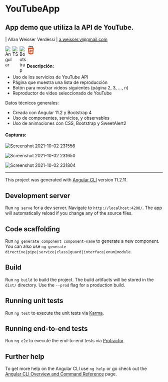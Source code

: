 # YouTubeApp
## App demo que utiliza la API de YouTube.
| Allan Weisser Verdessi
| a.weisser.v@gmail.com


<img align="left" alt="Angular" width="23px" src="https://user-images.githubusercontent.com/19677373/135019551-2c513f0a-69f6-49f8-b525-923b7bb9ffb6.png" />
<img align="left" alt="TS" width="23px" src="https://user-images.githubusercontent.com/19677373/135018966-b1ee5d5a-a442-4564-9daa-47bab1a6f7a9.png" />
<img align="left" alt="Bootstrap" width="23px" src="https://user-images.githubusercontent.com/19677373/135018970-237c147b-2e25-477f-845b-5ff74c07294b.png" />
<img align="left" alt="HTML5" width="26px" src="https://raw.githubusercontent.com/github/explore/80688e429a7d4ef2fca1e82350fe8e3517d3494d/topics/html/html.png" />

<br><br>
#### Descripción:

  - Uso de los servicios de YouTube API
  - Página que muestra una lista de reproducción
  - Botón para mostrar videos siguientes (página 2, 3, ..., n)
  - Reproductor de video seleccionado de YouTube
  

Datos técnicos generales:

  - Creada con Angular 11.2 y Bootstrap 4
  - Uso de componentes, servicios, y observables
  - Uso de animaciones con CSS, Bootstrap y SweetAlert2
    
  
  #### Capturas:

![Screenshot 2021-10-02 231556](https://user-images.githubusercontent.com/19677373/135738207-2f9272aa-2796-4d0f-8148-6437188a63d6.png)

![Screenshot 2021-10-02 231650](https://user-images.githubusercontent.com/19677373/135738208-828cf096-bac8-4fe1-8fef-524851cfea8c.png)

![Screenshot 2021-10-02 231804](https://user-images.githubusercontent.com/19677373/135738211-f3ae3da6-6d1b-487a-b8d8-6bf89677ef73.png)




--------------


This project was generated with [Angular CLI](https://github.com/angular/angular-cli) version 11.2.11.

## Development server

Run `ng serve` for a dev server. Navigate to `http://localhost:4200/`. The app will automatically reload if you change any of the source files.

## Code scaffolding

Run `ng generate component component-name` to generate a new component. You can also use `ng generate directive|pipe|service|class|guard|interface|enum|module`.

## Build

Run `ng build` to build the project. The build artifacts will be stored in the `dist/` directory. Use the `--prod` flag for a production build.

## Running unit tests

Run `ng test` to execute the unit tests via [Karma](https://karma-runner.github.io).

## Running end-to-end tests

Run `ng e2e` to execute the end-to-end tests via [Protractor](http://www.protractortest.org/).

## Further help

To get more help on the Angular CLI use `ng help` or go check out the [Angular CLI Overview and Command Reference](https://angular.io/cli) page.
